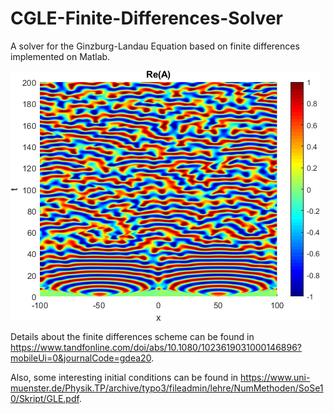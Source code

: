 # CGLE-Finite-Differences-Solver
A solver for the Ginzburg-Landau Equation based on finite differences implemented on Matlab.

![](real.png)

Details about the finite differences scheme can be found in https://www.tandfonline.com/doi/abs/10.1080/1023619031000146896?mobileUi=0&journalCode=gdea20.

Also, some interesting initial conditions can be found in https://www.uni-muenster.de/Physik.TP/archive/typo3/fileadmin/lehre/NumMethoden/SoSe10/Skript/GLE.pdf.

